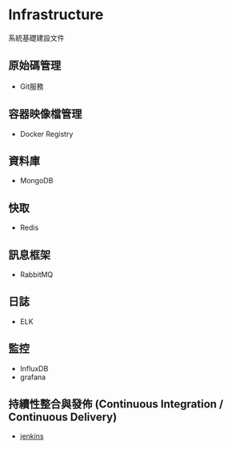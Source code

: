 # Infrastructure

系統基礎建設文件

## 原始碼管理

- Git服務

## 容器映像檔管理

- Docker Registry

## 資料庫

- MongoDB

## 快取

- Redis

## 訊息框架

- RabbitMQ

## 日誌

- ELK

## 監控

- InfluxDB
- grafana

## 持續性整合與發佈 (Continuous Integration / Continuous Delivery)

- [jenkins](https://jenkins.io/zh/)
